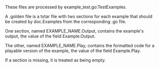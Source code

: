 These files are processed by example_test.go:TestExamples.

A .golden file is a txtar file with two sections for each example that should be
created by doc.Examples from the corresponding .go file.

One section, named EXAMPLE_NAME.Output, contains the example's output,
the value of the field Example.Output.

The other, named EXAMPLE_NAME.Play, contains the formatted code for a playable
version of the example, the value of the field Example.Play.

If a section is missing, it is treated as being empty.
